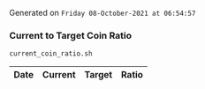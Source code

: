 Generated on `Friday 08-October-2021 at 06:54:57`

### Current to Target Coin Ratio
`current_coin_ratio.sh`

Date|Current|Target|Ratio
---|---|---|---
